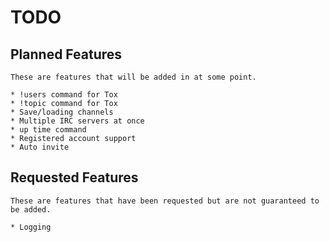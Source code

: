 TODO
======

## Planned Features

	These are features that will be added in at some point.

	* !users command for Tox
	* !topic command for Tox
	* Save/loading channels
	* Multiple IRC servers at once
	* up time command
	* Registered account support
	* Auto invite

## Requested Features

	These are features that have been requested but are not guaranteed to be added.

	* Logging
